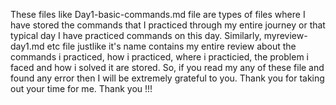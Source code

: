 These files like Day1-basic-commands.md file are types of files where I have stored the commands that I practiced through my entire journey or that typical day I have practiced commands on this day. Similarly, myreview-day1.md etc file justlike it's name contains my entire review about the commands i practiced, how i practiced, where i practicied, the problem i faced and how i solved it are stored. So, if you read my any of these file and found any error then I will be extremely grateful to you. Thank you for taking out your time for me. Thank you !!!
